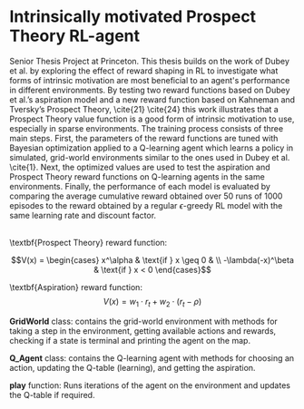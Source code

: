 # Intrinsically motivated Prospect Theory RL-agent

Senior Thesis Project at Princeton. This thesis builds on the work of Dubey et al. by exploring the effect of reward shaping in  RL to investigate what forms of intrinsic motivation are most beneficial to an agent's performance in different environments. By testing two reward functions based on Dubey et al.’s aspiration model and a new reward function based on Kahneman and Tversky’s Prospect Theory, \cite{21} \cite{24} this work illustrates that a Prospect Theory value function is a good form of intrinsic motivation to use, especially in sparse environments.  The training process consists of three main steps. First, the parameters of the reward functions are tuned with Bayesian optimization applied to a Q-learning agent which learns a policy in simulated, grid-world environments similar to the ones used in Dubey et al. \cite{1}. Next, the optimized values are used to test the aspiration and Prospect Theory reward functions on Q-learning agents in the same environments. Finally, the performance of each model is evaluated by comparing the average cumulative reward obtained over 50 runs of 1000 episodes to the reward obtained by a regular $\epsilon$-greedy RL model with the same learning rate and discount factor.

\
\textbf{Prospect Theory} reward function: 

$$V(x) = \begin{cases} x^\alpha & \text{if } x \geq 0  & \\
-\lambda(-x)^\beta & \text{if } x < 0 \end{cases}$$

\textbf{Aspiration} reward function:
 $$V(x) = w_1 \cdot r_t + w_2 \cdot (r_t - \rho)$$


**GridWorld** class: contains the grid-world environment with methods for taking a step in the environment, getting available actions and rewards, checking if a state is terminal and printing the agent on the map.    

**Q_Agent** class: contains the Q-learning agent with methods for choosing an action, updating the Q-table (learning), and getting the aspiration.

**play** function: Runs iterations of the agent on the environment and updates the Q-table if required.
